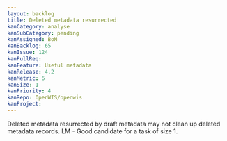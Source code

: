 ```yaml
---
layout: backlog
title: Deleted metadata resurrected
kanCategory: analyse
kanSubCategory: pending
kanAssigned: BoM
kanBacklog: 65
kanIssue: 124
kanPullReq:
kanFeature: Useful metadata
kanRelease: 4.2
kanMetric: 6
kanSize: 1
kanPriority: 4
kanRepo: OpenWIS/openwis
kanProject:
---
```

Deleted metadata resurrected by draft metadata may not clean up deleted metadata records. LM - Good candidate for a task of size 1.
